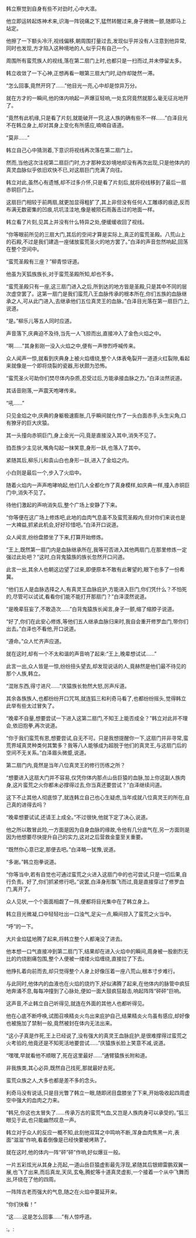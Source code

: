 
韩立察觉到自身有些不对劲时,心中大凛。

他立即运转起炼神术来,识海一阵锐痛之下,猛然转醒过来,身子微微一颤,随即马上站定。

他擦了一下额头冷汗,视线偏移,朝周围打量过去,发现似乎并没有人注意到他异常,同时也发现,方才陷入这种境地的人,似乎只有自己一个。

周围所有蛮荒族人的视线,落在第二扇门上时,也都只是一扫而过,并未停留太多。

韩立收敛了一下心神,正想再看一眼第三扇大门时,动作却陡然一滞。

“怎么回事,竟然开窍了……”他目光一亮,心中却是惊异万分。

就在方才的一瞬间,他的体内响起一声爆豆轻响,一处玄窍竟然就那么毫无征兆地开了。

“竟然有此机缘,只是看了片刻,就能破开一窍,这人族的确有些不一样……”白泽目光不在韩立身上,却对其身上变化有所感应,喃喃自语道。

“莫非……”

韩立自己心中猜测着,下意识将视线再次落在第二扇门上。

然而,当他这次注视第二扇巨门时,方才那种玄妙境地却没有再次出现,只是他体内的真灵血脉似乎依旧欢快不已,对这扇巨门充满了向往。

韩立对此,虽然心有遗憾,却不过多介怀,只是看了片刻后,就将视线移到了最后一扇赤铜巨门上。

这扇巨门相较于前两扇,就更加显得粗犷了,其上非但没有任何人工雕琢的痕迹,反而布满无数密集的凹痕,坑坑洼洼地,像是被陨石雨轰击过的地面一样。

韩立看了片刻,见其上并没有什么特异之处,便缓缓收回了视线。

“你等眼前所见的三扇大门,其后的空间才算是实际上,真正的蛮荒圣殿。八荒山上的石殿,不过是我们建造一座储放蛮荒圣火的地方罢了。”白泽的声音忽然响起,回荡在整个空间中。

“蛮荒圣殿有三座？”柳青惊讶道。

他虽为天狐族族长,对于蛮荒圣殿所知,却也不多。

“蛮荒圣殿只有一座,这三扇门进入之后,所到达的地方皆是圣殿,只是其中不同的层次虚空罢了。这第一扇门是我们蛮荒八王血脉传承的根本所在,你们五族的血脉继承之人,可从此门进入,去继承他们五位真灵王的血脉。”白泽目光落在第一扇巨门上,说道。

“是。”柳乐儿等五人同时应道。

声音落下,庆典迫不及待,当先一人飞掠而出,直接冲入了金色火焰之中。

“啊……”其身影刚一没入火焰之中,便有一声惨烈呼喊传来。

众人闻声一惊,就看到庆典身上被火焰缠绕,整个人体表龟裂开一道道火红裂隙,看起来就像是一个即将烧裂的瓷器,形状颇为恐怖。

“蛮荒圣火可助你们焚尽体内杂质,忍受过后,方能承接血脉之力。”白泽淡然说道。

其话音刚落,一声震天咆哮传来。

“吼……”

只见金焰之中,庆典的身躯极速膨胀,几乎瞬间就化作了一头白面赤手,头生尖角,口有獠牙的巨大庆猿。

其一头撞向赤铜巨门,身上金光一闪,竟是直接没入其中,消失不见了。

驺吾族少主见状,嘴角勾起一抹笑意,身形一跃,也落入了其中。

紧随其后,柳乐儿和袁山白也身形一跃,进入了金焰之内。

小白则是最后一个,步入了火焰中。

随着火焰内一声声咆哮响起,他们几人全都化作了真身模样,如庆典一样,撞入赤铜巨门中,消失不见了。

待他们激起的声响消失后,整个广场上安静了下来。

“你等便在这广场上修炼吧,此地的血肉气息虽不及蛮荒圣殿内,但对你们来说也是一大裨益,抓紧此机会,好好珍惜吧。”白泽开口说道。

众人闻言,纷纷盘膝坐了下来,打算开始修炼。

“王上,既然第一扇门内是血脉继承所在,我等可否进入其他两扇门,在那里修炼一定强过此处吧？”这时,白背鬼猿族的族长忽然开口问道。

此言一出,其余人也朝这边望了过来,即便原本不敢有此奢望的,眼下也多了一份希冀。

“他们五人是血脉选择之人,有真灵王血脉庇护,方能进入巨门,你们凭什么？不怕死的,尽管可以试试,看看你们能不能打开那扇门？”白泽漠然说道。

“是晚辈狂妄了,不敢造次……”白背鬼猿族长闻言,身子一颤,缩了缩脖子说道。

“好了,你们在此安心修炼,等他们五人继承血脉归来时,我自会重开修罗血门,带你们出去。”白泽也不看他,开口说道。

“遵命。”众人忙齐声应道。

就在这时,却有一个不太和谐的声音响了起来:“王上,晚辈想试试……”

此言一出,众人皆是一惊,纷纷扭头望去,却发现说话的人,竟赫然是他们最不待见的那个人族,韩立。

“混账东西,得寸进尺……”庆猿族长勃然大怒,厉声斥道。

其余各族族人,也都纷纷开口咒骂,就连狐三和利奇马看了,也都纷纷摇头,觉得韩立此举有些太过冒失了。

“晚辈不自量,想要尝试一下进入这第二扇门,不知王上能否成全？”韩立对此并不理会,依旧抱拳,再次说道。

“你于我们蛮荒有恩,想要尝试,自无不可。只是我想提醒你一下,这扇门并非寻常,蛮荒界域真灵种类何其繁多？我等八人能够成为超脱于他们的真灵王,与这扇门后的空间不无关系。”白泽眉头微蹙,说道。

第二扇门内,竟然是当年八位真灵王的修行历练之所？

“想要进入这扇大门并不容易,仅凭你体内那点山岳巨猿的血脉,加上你这副人族肉身,这片蛮荒之火你都未必撑得过去,你当真还要尝试？”白泽继续问道。

这下不止其他人彻底惊了,就连韩立自己也心生疑虑,当年成就八位真灵王的所在,自己真的进得去吗？

“晚辈想要试试,还请王上成全。”不过很快,他就下定了决心,说道。

他之所以敢冒此险,一方面是因为自身血脉的缘故,令他有几分底气在,另一方面则是因为他想要尽快提升自己的实力,这对之后营救金童至关重要。

“既然你心意已定,那便去吧。”白泽略一犹豫,说道。

“多谢。”韩立抱拳说道。

“你等当中,若有自觉也可通过蛮荒之火进入这扇门中的也可尝试,只是一切后果,自行负责。好了,你们抓紧修行吧。”说罢,白泽身形飘飞而过,竟是直接穿过了修罗血门,离开了。

众人见状,一个个面面相觑了一阵,便都将目光集中在了韩立身上。

韩立目光微凝,口中轻轻吐出一口浊气,足尖一点,瞬间掠入了蛮荒之火当中。

“呼”的一下。

大片金焰猛地腾了起来,将韩立整个人都淹没了进去。

他本想一口气直接冲到第二扇门下,结果却在进入火焰中的瞬间,周身被一股剧烈无比的灼烧剧痛包围,整个人便被一缕缕火焰缠绕,直接拉了下去。

他挣扎着向前而去,却只觉得整个人身上好像压着一座八荒山,根本寸步难行。

与此同时,他体内的血液也在火焰的烧灼下,好似沸腾了起来,在他体内的脉管中疯狂地奔涌不息,每每冲撞到了心脉处,便如一面大鼓疯狂敲击,响起阵阵“砰砰”巨响。

这声音,不止韩立自己听得见,就连在外面的其他人也都听得见。

他在心底不断呼唤,试图召唤精炎火鸟出来庇护自己,结果精炎火鸟虽有感应,却好像也被施加了禁制一般,竟然被封在体内无法出来。

“这小子真是作死,王上已经说了,没有强大的真灵王血脉庇护,是很难撑得过蛮荒之火考验的,他竟还是不知死活地要尝试……”庆猿族长脸上笑意不减,说道。

“嘿嘿,早就看他不顺眼了,死在这里最好……”通臂猿族长附和道。

非我族类,其心必异,既然自己找死,那就最好去死。

蛮荒众族之人,大多也都是差不多的念头。

利奇马没有说话,只是目光瞥了韩立一眼,随即闭目盘膝坐了下来,开始吸收起四周虚空中强大的血肉之力来。

“韩兄,你这也太冒失了……传承万古的蛮荒气血,又岂是人族肉身可以承受的。”狐三眼见于此,也只能幽然叹息一声。

韩立对于众人的反应一概不知,此刻他双耳之中鸣响不断,浑身血肉焦黑一片,表面“滋滋”作响,看着倒像是已经快要被烤熟了。

就在这时,他的体内一阵“砰”砰”作响,好似爆豆一般。

一片五彩炫光从其身上亮起,一道山岳巨猿虚影最先浮现,紧随其后银翅雷鹏双翼一展,也飞了出来,而后真龙,天凤,玄龟,腾蛇等十道真灵虚影,一个接着一个从中飞舞而出,环绕在了他的四周。

一阵阵古老而强大的气息,随之在火焰中蔓延开来。

“你们快看！”

“这……这是怎么回事……”有人惊呼道。

:。: